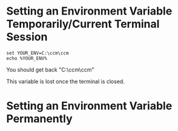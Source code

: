 # Setting an Environment Variable Temporarily/Current Terminal Session


```
set YOUR_ENV=C:\ccm\ccm
echo %YOUR_ENV%
```

You should get back "C:\ccm\ccm"

This variable is lost once the terminal is closed.

# Setting an Environment Variable Permanently

